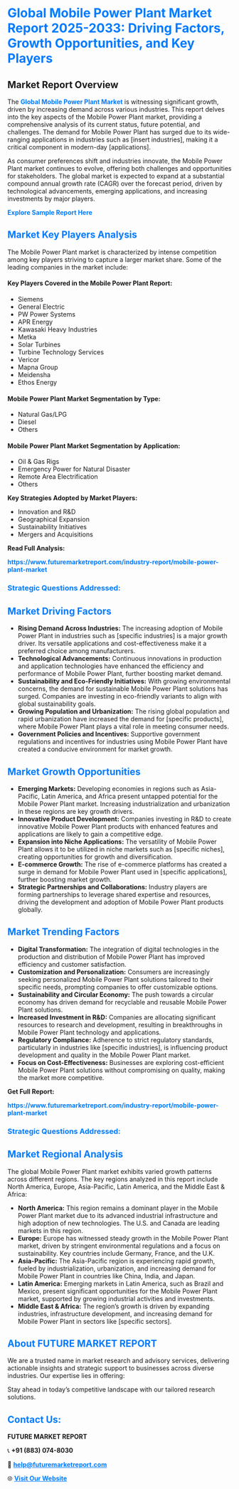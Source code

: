 <h1 style="color: #007BFF;">Global Mobile Power Plant Market Report 2025-2033: Driving Factors, Growth Opportunities, and Key Players</h1>

<section id="overview">
<h2>Market Report Overview</h2>
<p>The <a href="https://www.futuremarketreport.com/industry-report/mobile-power-plant-market" style="color: #007BFF; text-decoration: none;"><strong>Global Mobile Power Plant Market</strong></a> is witnessing significant growth, driven by increasing demand across various industries. This report delves into the key aspects of the Mobile Power Plant market, providing a comprehensive analysis of its current status, future potential, and challenges. The demand for Mobile Power Plant has surged due to its wide-ranging applications in industries such as [insert industries], making it a critical component in modern-day [applications].</p>
<p>As consumer preferences shift and industries innovate, the Mobile Power Plant market continues to evolve, offering both challenges and opportunities for stakeholders. The global market is expected to expand at a substantial compound annual growth rate (CAGR) over the forecast period, driven by technological advancements, emerging applications, and increasing investments by major players.</p>
</section>

<section id="overview">
<p><a href="https://www.futuremarketreport.com/request-sample/reportId=88352" style="color: #007BFF; text-decoration: none;"><strong>Explore Sample Report Here</strong></a></p>
</section>

<section id="key-players">
<h2 style="color: #007BFF;">Market Key Players Analysis</h2>
<p>The Mobile Power Plant market is characterized by intense competition among key players striving to capture a larger market share. Some of the leading companies in the market include:</p>
<h4>Key Players Covered in the Mobile Power Plant Report:</h4>
<ul><li>Siemens</li><li>General Electric</li><li>PW Power Systems</li><li>APR Energy</li><li>Kawasaki Heavy Industries</li><li>Metka</li><li>Solar Turbines</li><li>Turbine Technology Services</li><li>Vericor</li><li>Mapna Group</li><li>Meidensha</li><li>Ethos Energy</li></ul>
<h4>Mobile Power Plant Market Segmentation by Type:</h4>
<ul><li>Natural Gas/LPG</li><li>Diesel</li><li>Others</li></ul>

<h4>Mobile Power Plant Market Segmentation by Application:</h4>
<ul><li>Oil &amp; Gas Rigs</li><li>Emergency Power for Natural Disaster</li><li>Remote Area Electrification</li><li>Others</li></ul>
<p><strong>Key Strategies Adopted by Market Players:</strong></p>
<ul>
<li>Innovation and R&D</li>
<li>Geographical Expansion</li>
<li>Sustainability Initiatives</li>
<li>Mergers and Acquisitions</li>
</ul>
</section>

<section>
<p><strong>Read Full Analysis: </strong></p><a href="https://www.futuremarketreport.com/industry-report/mobile-power-plant-market" style="color: #007BFF; text-decoration: none;"><strong>https://www.futuremarketreport.com/industry-report/mobile-power-plant-market</strong></a>
<h3 style="color: #007BFF;">Strategic Questions Addressed:</h3>
</section>

<section id="driving-factors">
<h2 style="color: #007BFF;">Market Driving Factors</h2>
<ul>
<li><strong>Rising Demand Across Industries:</strong> The increasing adoption of Mobile Power Plant in industries such as [specific industries] is a major growth driver. Its versatile applications and cost-effectiveness make it a preferred choice among manufacturers.</li>
<li><strong>Technological Advancements:</strong> Continuous innovations in production and application technologies have enhanced the efficiency and performance of Mobile Power Plant, further boosting market demand.</li>
<li><strong>Sustainability and Eco-Friendly Initiatives:</strong> With growing environmental concerns, the demand for sustainable Mobile Power Plant solutions has surged. Companies are investing in eco-friendly variants to align with global sustainability goals.</li>
<li><strong>Growing Population and Urbanization:</strong> The rising global population and rapid urbanization have increased the demand for [specific products], where Mobile Power Plant plays a vital role in meeting consumer needs.</li>
<li><strong>Government Policies and Incentives:</strong> Supportive government regulations and incentives for industries using Mobile Power Plant have created a conducive environment for market growth.</li>
</ul>
</section>

<section id="growth-opportunities">
<h2 style="color: #007BFF;">Market Growth Opportunities</h2>
<ul>
<li><strong>Emerging Markets:</strong> Developing economies in regions such as Asia-Pacific, Latin America, and Africa present untapped potential for the Mobile Power Plant market. Increasing industrialization and urbanization in these regions are key growth drivers.</li>
<li><strong>Innovative Product Development:</strong> Companies investing in R&D to create innovative Mobile Power Plant products with enhanced features and applications are likely to gain a competitive edge.</li>
<li><strong>Expansion into Niche Applications:</strong> The versatility of Mobile Power Plant allows it to be utilized in niche markets such as [specific niches], creating opportunities for growth and diversification.</li>
<li><strong>E-commerce Growth:</strong> The rise of e-commerce platforms has created a surge in demand for Mobile Power Plant used in [specific applications], further boosting market growth.</li>
<li><strong>Strategic Partnerships and Collaborations:</strong> Industry players are forming partnerships to leverage shared expertise and resources, driving the development and adoption of Mobile Power Plant products globally.</li>
</ul>
</section>

<section id="trending-factors">
<h2 style="color: #007BFF;">Market Trending Factors</h2>
<ul>
<li><strong>Digital Transformation:</strong> The integration of digital technologies in the production and distribution of Mobile Power Plant has improved efficiency and customer satisfaction.</li>
<li><strong>Customization and Personalization:</strong> Consumers are increasingly seeking personalized Mobile Power Plant solutions tailored to their specific needs, prompting companies to offer customizable options.</li>
<li><strong>Sustainability and Circular Economy:</strong> The push towards a circular economy has driven demand for recyclable and reusable Mobile Power Plant solutions.</li>
<li><strong>Increased Investment in R&D:</strong> Companies are allocating significant resources to research and development, resulting in breakthroughs in Mobile Power Plant technology and applications.</li>
<li><strong>Regulatory Compliance:</strong> Adherence to strict regulatory standards, particularly in industries like [specific industries], is influencing product development and quality in the Mobile Power Plant market.</li>
<li><strong>Focus on Cost-Effectiveness:</strong> Businesses are exploring cost-efficient Mobile Power Plant solutions without compromising on quality, making the market more competitive.</li>
</ul>
</section>

<section>
<p><strong>Get Full Report: </strong></p><a href="https://www.futuremarketreport.com/industry-report/mobile-power-plant-market" style="color: #007BFF; text-decoration: none;"><strong>https://www.futuremarketreport.com/industry-report/mobile-power-plant-market</strong></a>
<h3 style="color: #007BFF;">Strategic Questions Addressed:</h3>
</section>


<section id="regional-analysis">
<h2 style="color: #007BFF;">Market Regional Analysis</h2>
<p>The global Mobile Power Plant market exhibits varied growth patterns across different regions. The key regions analyzed in this report include North America, Europe, Asia-Pacific, Latin America, and the Middle East & Africa:</p>
<ul>
<li><strong>North America:</strong> This region remains a dominant player in the Mobile Power Plant market due to its advanced industrial infrastructure and high adoption of new technologies. The U.S. and Canada are leading markets in this region.</li>
<li><strong>Europe:</strong> Europe has witnessed steady growth in the Mobile Power Plant market, driven by stringent environmental regulations and a focus on sustainability. Key countries include Germany, France, and the U.K.</li>
<li><strong>Asia-Pacific:</strong> The Asia-Pacific region is experiencing rapid growth, fueled by industrialization, urbanization, and increasing demand for Mobile Power Plant in countries like China, India, and Japan.</li>
<li><strong>Latin America:</strong> Emerging markets in Latin America, such as Brazil and Mexico, present significant opportunities for the Mobile Power Plant market, supported by growing industrial activities and investments.</li>
<li><strong>Middle East & Africa:</strong> The region’s growth is driven by expanding industries, infrastructure development, and increasing demand for Mobile Power Plant in sectors like [specific sectors].</li>
</ul>
</section>

<footer>
<h2 style="color: #007BFF;">About FUTURE MARKET REPORT</h2>
<p>We are a trusted name in market research and advisory services, delivering actionable insights and strategic support to businesses across diverse industries. Our expertise lies in offering:</p>

<p>Stay ahead in today’s competitive landscape with our tailored research solutions.</p>

<h2 style="color: #007BFF;">Contact Us:</h2>
<p><strong>FUTURE MARKET REPORT</strong></p>
<p>📞 <strong>+91 (883) 074-8030</strong></p>
<p>📧 <strong><a href="mailto:help@futuremarketreport.com" style="color: #007BFF;">help@futuremarketreport.com</a></strong></p>
<p>🌐 <strong><a href="https://www.futuremarketreport.com/" style="color: #007BFF;">Visit Our Website</a></strong></p>
</footer>